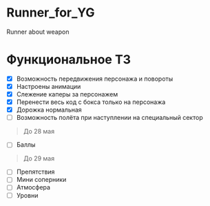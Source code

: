 # Runner_for_YG
Runner about weapon

# Функциональное ТЗ
- [x] Возможность передвижения персонажа и повороты
- [x] Настроены анимации
- [x] Слежение каперы за персонажем
- [x] Перенести весь код с бокса только на персонажа
- [x] Дорожка нормальная
- [ ] Возможность полёта при наступлении на специальный сектор
> До 28 мая
- [ ] Баллы
> До 29 мая
- [ ] Препятствия
- [ ] Мини соперники
- [ ] Атмосфера
- [ ] Уровни
